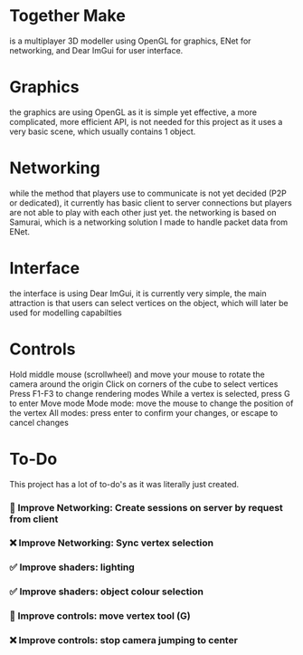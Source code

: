 # Together Make
is a multiplayer 3D modeller using OpenGL for graphics, ENet for networking, and Dear ImGui for user interface.

# Graphics
the graphics are using OpenGL as it is simple yet effective, a more complicated, more efficient API, is not needed for this project as it uses a very basic scene, which usually contains 1 object.

# Networking
while the method that players use to communicate is not yet decided (P2P or dedicated), it currently has basic client to server connections but players are not able to play with each other just yet.
the networking is based on Samurai, which is a networking solution I made to handle packet data from ENet.

# Interface
the interface is using Dear ImGui, it is currently very simple, the main attraction is that users can select vertices on the object, which will later be used for modelling capabilties

# Controls
Hold middle mouse (scrollwheel) and move your mouse to rotate the camera around the origin
Click on corners of the cube to select vertices
Press F1-F3 to change rendering modes
While a vertex is selected, press G to enter Move mode
Mode mode: move the mouse to change the position of the vertex
All modes: press enter to confirm your changes, or escape to cancel changes

# To-Do
This project has a lot of to-do's as it was literally just created.
### :construction: Improve Networking:  Create sessions on server by request from client
### :x: Improve Networking: Sync vertex selection
### :white_check_mark: Improve shaders: lighting
### :white_check_mark: Improve shaders: object colour selection
### :construction: Improve controls: move vertex tool (G)
### :x: Improve controls: stop camera jumping to center